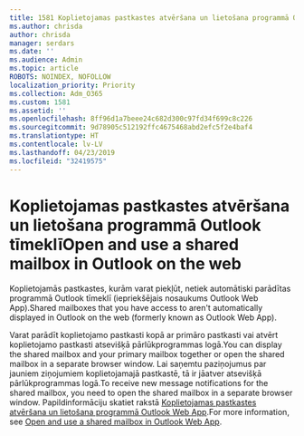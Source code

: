 ```yaml
---
title: 1581 Koplietojamas pastkastes atvēršana un lietošana programmā Outlook tīmeklī
ms.author: chrisda
author: chrisda
manager: serdars
ms.date: ''
ms.audience: Admin
ms.topic: article
ROBOTS: NOINDEX, NOFOLLOW
localization_priority: Priority
ms.collection: Adm_O365
ms.custom: 1581
ms.assetid: ''
ms.openlocfilehash: 8ff96d1a7beee24c682d300c97fd34f699c8c226
ms.sourcegitcommit: 9d78905c512192ffc4675468abd2efc5f2e4baf4
ms.translationtype: HT
ms.contentlocale: lv-LV
ms.lasthandoff: 04/23/2019
ms.locfileid: "32419575"
---
```

# <a name="open-and-use-a-shared-mailbox-in-outlook-on-the-web"></a><span data-ttu-id="8a4b1-102">Koplietojamas pastkastes atvēršana un lietošana programmā Outlook tīmeklī</span><span class="sxs-lookup"><span data-stu-id="8a4b1-102">Open and use a shared mailbox in Outlook on the web</span></span>

<span data-ttu-id="8a4b1-103">Koplietojamās pastkastes, kurām varat piekļūt, netiek automātiski parādītas programmā Outlook tīmeklī (iepriekšējais nosaukums Outlook Web App).</span><span class="sxs-lookup"><span data-stu-id="8a4b1-103">Shared mailboxes that you have access to aren't automatically displayed in Outlook on the web (formerly known as Outlook Web App).</span></span>

<span data-ttu-id="8a4b1-104">Varat parādīt koplietojamo pastkasti kopā ar primāro pastkasti vai atvērt koplietojamo pastkasti atsevišķā pārlūkprogrammas logā.</span><span class="sxs-lookup"><span data-stu-id="8a4b1-104">You can display the shared mailbox and your primary mailbox together or open the shared mailbox in a separate browser window.</span></span> <span data-ttu-id="8a4b1-105">Lai saņemtu paziņojumus par jauniem ziņojumiem koplietojamajā pastkastē, tā ir jāatver atsevišķā pārlūkprogrammas logā.</span><span class="sxs-lookup"><span data-stu-id="8a4b1-105">To receive new message notifications for the shared mailbox, you need to open the shared mailbox in a separate browser window.</span></span> <span data-ttu-id="8a4b1-106">Papildinformāciju skatiet rakstā [Koplietojamas pastkastes atvēršana un lietošana programmā Outlook Web App](https://support.office.com/article/BC127866-42BE-4DE7-92AE-1EF2F787FD5C).</span><span class="sxs-lookup"><span data-stu-id="8a4b1-106">For more information, see [Open and use a shared mailbox in Outlook Web App](https://support.office.com/article/BC127866-42BE-4DE7-92AE-1EF2F787FD5C).</span></span>
